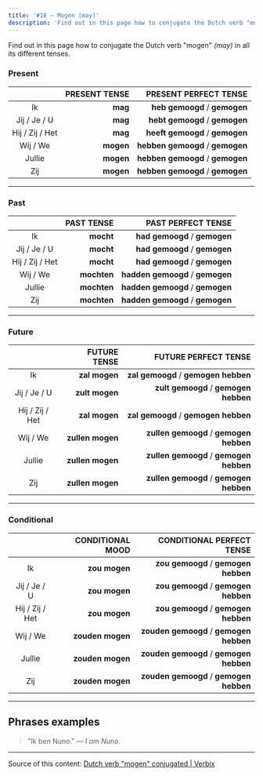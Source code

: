 ```yaml
---
title: '#18 — Mogen (may)'
description: 'Find out in this page how to conjugate the Dutch verb "mogen" (may) in all its different tenses.'
---
```


Find out in this page how to conjugate the Dutch verb "mogen" _(may)_ in all its different tenses.

### Present

|                 | PRESENT TENSE |            PRESENT PERFECT TENSE |
| :-------------: | ------------: | -------------------------------: |
|       Ik        |       **mag** |    **heb gemoogd** / **gemogen** |
|  Jij / Je / U   |       **mag** |   **hebt gemoogd** / **gemogen** |
| Hij / Zij / Het |       **mag** |  **heeft gemoogd** / **gemogen** |
|    Wij / We     |     **mogen** | **hebben gemoogd** / **gemogen** |
|     Jullie      |     **mogen** | **hebben gemoogd** / **gemogen** |
|       Zij       |     **mogen** | **hebben gemoogd** / **gemogen** |

---

### Past

|                 |  PAST TENSE |               PAST PERFECT TENSE |
| :-------------: | ----------: | -------------------------------: |
|       Ik        |   **mocht** |    **had gemoogd** / **gemogen** |
|  Jij / Je / U   |   **mocht** |    **had gemoogd** / **gemogen** |
| Hij / Zij / Het |   **mocht** |    **had gemoogd** / **gemogen** |
|    Wij / We     | **mochten** | **hadden gemoogd** / **gemogen** |
|     Jullie      | **mochten** | **hadden gemoogd** / **gemogen** |
|       Zij       | **mochten** | **hadden gemoogd** / **gemogen** |

---

### Future

|                 |     FUTURE TENSE |                    FUTURE PERFECT TENSE |
| :-------------: | ---------------: | --------------------------------------: |
|       Ik        |    **zal mogen** |    **zal gemoogd** / **gemogen hebben** |
|  Jij / Je / U   |   **zult mogen** |   **zult gemoogd** / **gemogen hebben** |
| Hij / Zij / Het |    **zal mogen** |    **zal gemoogd** / **gemogen hebben** |
|    Wij / We     | **zullen mogen** | **zullen gemoogd** / **gemogen hebben** |
|     Jullie      | **zullen mogen** | **zullen gemoogd** / **gemogen hebben** |
|       Zij       | **zullen mogen** | **zullen gemoogd** / **gemogen hebben** |

---

### Conditional

|                 | CONDITIONAL MOOD |               CONDITIONAL PERFECT TENSE |
| :-------------: | ---------------: | --------------------------------------: |
|       Ik        |    **zou mogen** |    **zou gemoogd** / **gemogen hebben** |
|  Jij / Je / U   |    **zou mogen** |    **zou gemoogd** / **gemogen hebben** |
| Hij / Zij / Het |    **zou mogen** |    **zou gemoogd** / **gemogen hebben** |
|    Wij / We     | **zouden mogen** | **zouden gemoogd** / **gemogen hebben** |
|     Jullie      | **zouden mogen** | **zouden gemoogd** / **gemogen hebben** |
|       Zij       | **zouden mogen** | **zouden gemoogd** / **gemogen hebben** |

---

## Phrases examples

> "Ik ben Nuno."
> _— I am Nuno._

---

Source of this content: [Dutch verb "mogen" conjugated | Verbix](https://verbix.com/webverbix/go.php?T1=mogen&D1=24&H1=124)
